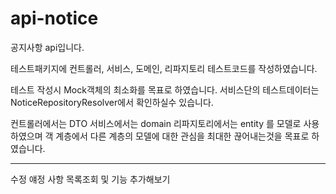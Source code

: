 # api-notice
공지사항 api입니다.

테스트패키지에 컨트롤러, 서비스, 도메인, 리파지토리 테스트코드를 작성하였습니다.

테스트 작성시 Mock객체의 최소화를 목표로 하였습니다. 서비스단의 테스트데이터는 NoticeRepositoryResolver에서 확인하실수 있습니다.

컨트롤러에서는 DTO
서비스에서는 domain
리파지토리에서는 entity 를 모델로 사용하였으며 객 계층에서 다른 계층의 모델에 대한 관심을 최대한 끊어내는것을 목표로 하였습니다.

-----
수정 얘정 사항
목록조회 및 기능 추가해보기
